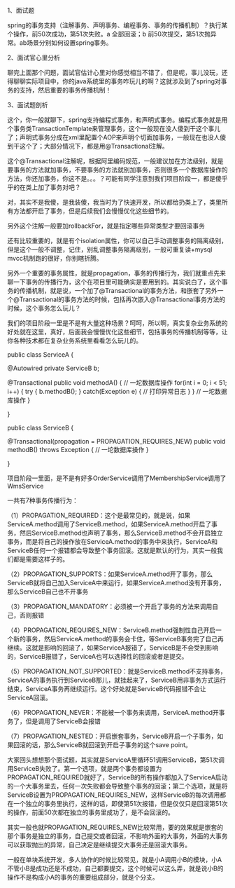 
1、面试题

spring的事务支持（注解事务、声明事务、编程事务、事务的传播机制）？执行某个操作，前50次成功，第51次失败。a 全部回滚；b 前50次提交，第51次抛异常。ab场景分别如何设置spring事务。

2、面试官心里分析

聊完上面那个问题，面试官估计心里对你感觉相当不错了，但是呢，事儿没玩，还得聊聊实际项目中，你的java系统里的事务咋玩儿的啊？这就涉及到了spring对事务的支持，然后重要的事务传播机制！

3、面试题剖析

这个，你一般就聊下，spring支持编程式事务，和声明式事务。编程式事务就是用个事务类TransactionTemplate来管理事务，这个一般现在没人傻到干这个事儿了；声明式事务分成在xml里配置个AOP来声明个切面加事务，一般现在也没人傻到干这个了；大部分情况下，都是用@Transactional注解。

这个@Transactional注解呢，根据阿里编码规范，一般建议加在方法级别，就是要事务的方法就加事务，不要事务的方法就别加事务，否则很多一个数据库操作的方法，你还加事务，你这不是。。。？可能有同学注意到我们项目阶段一，都是傻乎乎的在类上加了事务对吧？

对，其实不是我傻，是我装傻，我当时为了快速开发，所以都给扔类上了，类里所有方法都开启了事务，但是后续我们会慢慢优化这些细节的。

另外这个注解一般要加rollbackFor，就是指定哪些异常类型才要回滚事务

还有比较重要的，就是有个isolation属性，你可以自己手动调整事务的隔离级别，但是这个一般不调整，记住，别乱调整事务隔离级别，一般可重复读+mysql mvcc机制跑的很好，你别瞎折腾。

另外一个重要的事务属性，就是propagation，事务的传播行为，我们就重点先来聊一下事务的传播行为，这个在项目里可能确实是要用到的。其实说白了，这个事务的传播机制，就是说，一个加了@Transactional的事务方法，和嵌套了另外一个@Transactional的事务方法的时候，包括再次嵌入@Transactional事务方法的时候，这个事务怎么玩儿？

我们的项目阶段一里是不是有大量这种场景？呵呵，所以啊，真实复杂业务系统的好处就在这里，真好，后面我会慢慢优化这些细节，包括事务的传播机制等等，让你各种技术都在复杂业务系统里看看怎么玩儿的。




public class ServiceA {

@Autowired
private ServiceB b;

@Transactional
public void methodA() {
// 一坨数据库操作
for(int i = 0; i < 51; i++) {
try {
b.methodB();
} catch(Exception e) {
// 打印异常日志
}
        }
// 一坨数据库操作
}

}

public class ServiceB {

@Transactional(propagation = PROPAGATION_REQUIRES_NEW)
public void methodB() throws Exception {
// 一坨数据库操作
}

}

项目阶段一里面，是不是有好多OrderService调用了MembershipService调用了WmsService

一共有7种事务传播行为：

（1）PROPAGATION_REQUIRED：这个是最常见的，就是说，如果ServiceA.method调用了ServiceB.method，如果ServiceA.method开启了事务，然后ServiceB.method也声明了事务，那么ServiceB.method不会开启独立事务，而是将自己的操作放在ServiceA.method的事务中来执行，ServiceA和ServiceB任何一个报错都会导致整个事务回滚。这就是默认的行为，其实一般我们都是需要这样子的。

（2）PROPAGATION_SUPPORTS：如果ServiceA.method开了事务，那么ServiceB就将自己加入ServiceA中来运行，如果ServiceA.method没有开事务，那么ServiceB自己也不开事务

（3）PROPAGATION_MANDATORY：必须被一个开启了事务的方法来调用自己，否则报错

（4）PROPAGATION_REQUIRES_NEW：ServiceB.method强制性自己开启一个新的事务，然后ServiceA.method的事务会卡住，等ServiceB事务完了自己再继续。这就是影响的回滚了，如果ServiceA报错了，ServiceB是不会受到影响的，ServiceB报错了，ServiceA也可以选择性的回滚或者是提交。

（5）PROPAGATION_NOT_SUPPORTED：就是ServiceB.method不支持事务，ServiceA的事务执行到ServiceB那儿，就挂起来了，ServiceB用非事务方式运行结束，ServiceA事务再继续运行。这个好处就是ServiceB代码报错不会让ServiceA回滚。

（6）PROPAGATION_NEVER：不能被一个事务来调用，ServiceA.method开事务了，但是调用了ServiceB会报错

（7）PROPAGATION_NESTED：开启嵌套事务，ServiceB开启一个子事务，如果回滚的话，那么ServiceB就回滚到开启子事务的这个save point。

大家回头想想那个面试题，其实就是ServiceA里循环51调用ServiceB，第51次调用ServiceB失败了。第一个选项，就是两个事务都设置为PROPAGATION_REQUIRED就好了，ServiceB的所有操作都加入了ServiceA启动的一个大事务里去，任何一次失败都会导致整个事务的回滚；第二个选项，就是将ServiceB设置为PROPAGATION_REQUIRES_NEW，这样ServiceB的每次调用都在一个独立的事务里执行，这样的话，即使第51次报错，但是仅仅只是回滚第51次的操作，前面50次都在独立的事务里成功了，是不会回滚的。

其实一般也就PROPAGATION_REQUIRES_NEW比较常用，要的效果就是嵌套的那个事务是独立的事务，自己提交或者回滚，不影响外面的大事务，外面的大事务可以获取抛出的异常，自己决定是继续提交大事务还是回滚大事务。

一般在单块系统开发，多人协作的时候比较常见，就是小A调用小B的模块，小A不管小B是成功还是不成功，自己都要提交，这个时候可以这么弄，就是说小B的操作不是构成小A的事务的重要组成部分，就是个分支。
